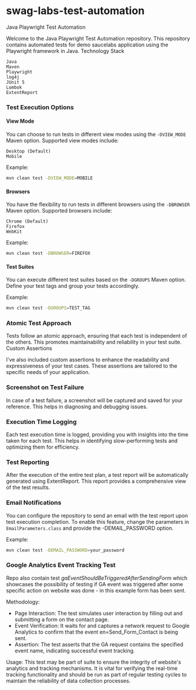 # swag-labs-test-automation

Java Playwright Test Automation

Welcome to the Java Playwright Test Automation repository. This repository contains automated tests for demo saucelabs application using the Playwright framework in Java.
Technology Stack

    Java
    Maven
    Playwright
    log4j
    JUnit 5
    Lombok
    ExtentReport

### Test Execution Options
#### View Mode

You can choose to run tests in different view modes using the `-DVIEW_MODE` Maven option. Supported view modes include:

    Desktop (Default)
    Mobile

Example:

```bash
mvn clean test -DVIEW_MODE=MOBILE
```
#### Browsers

You have the flexibility to run tests in different browsers using the `-DBROWSER` Maven option. Supported browsers include:

    Chrome (Default)
    Firefox
    WebKit

Example:

```bash
mvn clean test -DBROWSER=FIREFOX
````
#### Test Suites

You can execute different test suites based on the `-DGROUPS` Maven option. Define your test tags and group your tests accordingly.

Example:

```bash
mvn clean test -DGROUPS=TEST_TAG
```
### Atomic Test Approach

Tests follow an atomic approach, ensuring that each test is independent of the others. This promotes maintainability and reliability in your test suite.
Custom Assertions

I've also included custom assertions to enhance the readability and expressiveness of your test cases. These assertions are tailored to the specific needs of your application.
### Screenshot on Test Failure

In case of a test failure, a screenshot will be captured and saved for your reference. This helps in diagnosing and debugging issues.

### Execution Time Logging

Each test execution time is logged, providing you with insights into the time taken for each test. This helps in identifying slow-performing tests and optimizing them for efficiency.

### Test Reporting

After the execution of the entire test plan, a test report will be automatically generated using ExtentReport. This report provides a comprehensive view of the test results.
### Email Notifications

You can configure the repository to send an email with the test report upon test execution completion. To enable this feature, change the parameters in `EmailParameters.class` and provide the -DEMAIL_PASSWORD option.

Example:

```bash
mvn clean test -DEMAIL_PASSWORD=your_password
```

### Google Analytics Event Tracking Test

Repo also contain test _gaEventShouldBeTriggeredAfterSendingForm_ which showcases the possibility of testing if GA event
was triggered after some specific action on website was done - in this example form has been sent.

Methodology:

- Page Interaction: The test simulates user interaction by filling out and submitting a form on the contact page.
- Event Verification: It waits for and captures a network request to Google Analytics to confirm that the event en=Send_Form_Contact is being sent.
- Assertion: The test asserts that the GA request contains the specified event name, indicating successful event tracking.

Usage:
This test may be part of suite to ensure the integrity of website's analytics and tracking mechanisms. It is vital for verifying the real-time tracking functionality and should be run as part of regular testing cycles to maintain the reliability of data collection processes.